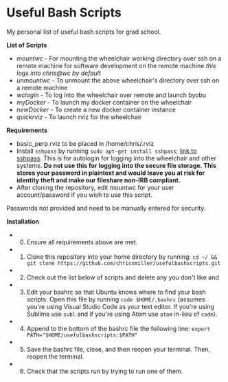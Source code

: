 # Useful Bash Scripts 
My personal list of useful bash scripts for grad school. 

 **List of Scripts** 
* *mountwc*   - For mounting the wheelchair working directory over ssh on a remote machine for software development on the remote machine *this logs into chris@wc by default*
* *unmountwc* - To unmount the above wheelchair's directory over ssh on a remote machine
* *wclogin*   - To log into the wheelchair over remote and launch byobu
* *myDocker*  - To launch my docker container on the wheelchair
* *newDocker* - To create a new docker container instance
* *quickrviz* - To launch rviz for the wheelchair 

**Requirements** 
* basic_perp.rviz to be placed in /home/chris/.rviz
* Install `sshpass` by running `sudo apt-get install sshpass`; [link to sshpass](https://gist.github.com/arunoda/7790979). This is for autologin for logging into the wheelchair and other systems. **Do not use this for logging into the secure file storage. This stores your password in plaintext and would leave you at risk for identity theft and make our fileshare non-IRB compliant.**
* After cloning the repository, edit mountwc for your user account/password if you wish to use this script. 

Passwords not provided and need to be manually entered for security. 

**Installation**
* 0) Ensure all requirements above are met. 
* 1) Clone this repository into your home directory by running: `cd ~/ && git clone https://github.com/chrisxmiller/usefulbashscripts.git`
* 2) Check out the list below of scripts and delete any you don't like and 
* 3) Edit your bashrc so that Ubuntu knows where to find your bash scripts. Open this file by running `code $HOME/.bashrc` (assumes you're using Visual Studio Code as your text editor. If you're using Sublime use `subl` and if you're using Atom use `atom` in-lieu of `code`). 
* 4) Append to the bottom of the bashrc file the following line: `export PATH="$HOME/usefulbashscripts:$PATH"`
* 5) Save the bashrc file, close, and then reopen your terminal. Then, reopen the terminal. 
* 6) Check that the scripts run by trying to run one of them. 
